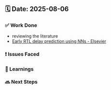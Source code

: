 ## 🗓️ Date: 2025-08-06

### ✅ Work Done
- reviewing the literature
- [Early RTL delay prediction using NNs - Elsevier](https://doi.org/10.1016/j.micpro.2022.104671)
### ❗ Issues Faced


### 📝 Learnings


### 🔜 Next Steps



